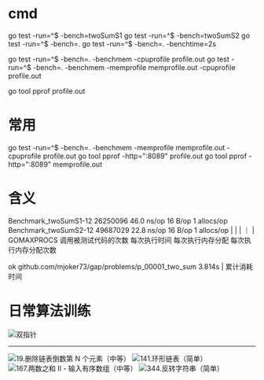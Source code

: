 
# cmd
go test -run=^$ -bench=twoSumS1
go test -run=^$ -bench=twoSumS2
go test -run=^$ -bench=.
go test -run=^$ -bench=. -benchtime=2s

go test -run=^$ -bench=. -benchmem -cpuprofile profile.out
go test -run=^$ -bench=. -benchmem -memprofile memprofile.out -cpuprofile profile.out

go tool pprof profile.out

# 常用
go test -run=^$ -bench=. -benchmem -memprofile memprofile.out -cpuprofile profile.out
go tool pprof -http=":8089" profile.out
go tool pprof -http=":8089" memprofile.out


# 含义

Benchmark_twoSumS1-12           26250096                46.0 ns/op            16 B/op          1 allocs/op
Benchmark_twoSumS2-12           49687029                22.8 ns/op            16 B/op          1 allocs/op
                   |                |                       |                    ｜                 |
               GOMAXPROCS   调用被测试代码的次数          每次执行时间         每次执行内存分配   每次执行内存分配次数


ok      github.com/mjoker73/gap/problems/p_00001_two_sum        3.814s
                                                                  |
                                                              累计消耗时间


# 日常算法训练

![双指针](https://labuladong.gitbook.io/algo/shu-ju-jie-gou-xi-lie/shou-ba-shou-shua-shu-zu-ti-mu/shuang-zhi-zhen-ji-qiao)

---

![19.删除链表倒数第 N 个元素（中等）](problems/p_00019_remove_nth_from_end)
![141.环形链表（简单）](problems/p_00141_has_cycle)
![167.两数之和 II - 输入有序数组（中等）](problems/p_00167_two_sum)
![344.反转字符串（简单）](problems/p_00344_reverse_string)


